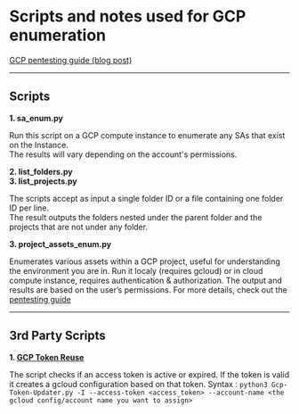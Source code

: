 # Scripts and notes used for GCP enumeration

[GCP pentesting guide (blog post)](https://slashparity.com/?p=938)

---
## Scripts 

**1. sa_enum.py**  

Run this script on a GCP compute instance to enumerate any SAs that exist on the Instance.  
The results will vary depending on the account's permissions.  

**2. list_folders.py**  
**3. list_projects.py**  

The scripts accept as input a single folder ID or a file containing one folder ID per line.  
The result outputs the folders nested under the parent folder and the projects that are not under any folder.  

**3. project_assets_enum.py**  

Enumerates various assets within a GCP project, useful for understanding the environment you are in. Run it localy (requires gcloud) or in cloud compute instance, requires authentication & authorization. The output and results are based on the user’s permissions.
For more details, check out the [pentesting guide](https://slashparity.com/?p=938#Enumeration_Script)  

---  

## 3rd Party Scripts  

**1. [GCP Token Reuse](https://github.com/RedTeamOperations/GCPTokenReuse)**  

The script checks if an access token is active or expired. If the token is valid it creates a gcloud configuration based on that token. 
Syntax : 
 `python3 Gcp-Token-Updater.py -I --access-token <access_token> --account-name <the gcloud config/account name you want to assign>`

